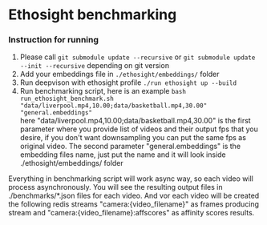 # Ethosight benchmarking

### Instruction for running

1. Please call `git submodule update --recursive` or `git submodule update --init --recursive` depending on git version  
2. Add your embeddings file in `./ethosight/embeddings/` folder  
3. Run deepvison with ethosight profile `./run ethosight up --build`
4. Run benchmarking script, here is an example `bash run_ethosight_benchmark.sh "data/liverpool.mp4,10.00;data/basketball.mp4,30.00" "general.embeddings"`  
here "data/liverpool.mp4,10.00;data/basketball.mp4,30.00" is the first parameter where you provide list of videos and their output fps that you desire, if you don't want downsampling you can put the same fps as original video. The second parameter "general.embeddings" is the embedding files name, just put the name and it will look inside ./ethosight/embeddings/ folder  

Everything in benchmarking script will work async way, so each video will process asynchronously. You will see the resulting output files in ./benchmarks/*.json files for each video. And vor each video will be created the following redis streams "camera:{video_filename}" as frames producing stream and "camera:{video_filename}:affscores" as affinity scores results.  

